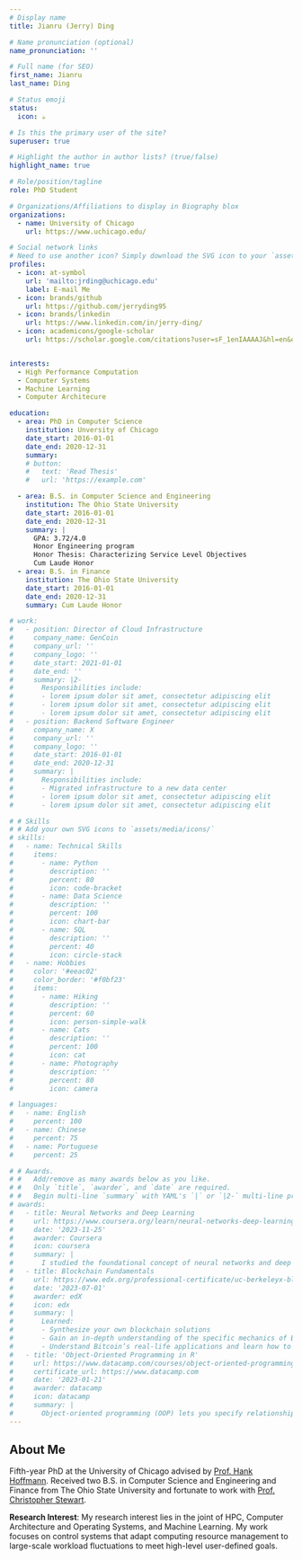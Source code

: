 ```yaml
---
# Display name
title: Jianru (Jerry) Ding

# Name pronunciation (optional)
name_pronunciation: ''

# Full name (for SEO)
first_name: Jianru
last_name: Ding

# Status emoji
status:
  icon: ☕️

# Is this the primary user of the site?
superuser: true

# Highlight the author in author lists? (true/false)
highlight_name: true

# Role/position/tagline
role: PhD Student

# Organizations/Affiliations to display in Biography blox
organizations:
  - name: University of Chicago
    url: https://www.uchicago.edu/

# Social network links
# Need to use another icon? Simply download the SVG icon to your `assets/media/icons/` folder.
profiles:
  - icon: at-symbol
    url: 'mailto:jrding@uchicago.edu'
    label: E-mail Me
  - icon: brands/github
    url: https://github.com/jerryding95
  - icon: brands/linkedin
    url: https://www.linkedin.com/in/jerry-ding/
  - icon: academicons/google-scholar
    url: https://scholar.google.com/citations?user=sF_1enIAAAAJ&hl=en&oi=ao


interests:
  - High Performance Computation
  - Computer Systems
  - Machine Learning
  - Computer Architecure

education:
  - area: PhD in Computer Science
    institution: Unversity of Chicago
    date_start: 2016-01-01
    date_end: 2020-12-31
    summary: 
    # button:
    #   text: 'Read Thesis'
    #   url: 'https://example.com'

  - area: B.S. in Computer Science and Engineering
    institution: The Ohio State University
    date_start: 2016-01-01
    date_end: 2020-12-31
    summary: |
      GPA: 3.72/4.0
      Honor Engineering program
      Honor Thesis: Characterizing Service Level Objectives
      Cum Laude Honor
  - area: B.S. in Finance
    institution: The Ohio State University
    date_start: 2016-01-01
    date_end: 2020-12-31
    summary: Cum Laude Honor

# work:
#   - position: Director of Cloud Infrastructure
#     company_name: GenCoin
#     company_url: ''
#     company_logo: ''
#     date_start: 2021-01-01
#     date_end: ''
#     summary: |2-
#       Responsibilities include:
#       - lorem ipsum dolor sit amet, consectetur adipiscing elit
#       - lorem ipsum dolor sit amet, consectetur adipiscing elit
#       - lorem ipsum dolor sit amet, consectetur adipiscing elit
#   - position: Backend Software Engineer
#     company_name: X
#     company_url: ''
#     company_logo: ''
#     date_start: 2016-01-01
#     date_end: 2020-12-31
#     summary: |
#       Responsibilities include:
#       - Migrated infrastructure to a new data center
#       - lorem ipsum dolor sit amet, consectetur adipiscing elit
#       - lorem ipsum dolor sit amet, consectetur adipiscing elit

# # Skills
# # Add your own SVG icons to `assets/media/icons/`
# skills:
#   - name: Technical Skills
#     items:
#       - name: Python
#         description: ''
#         percent: 80
#         icon: code-bracket
#       - name: Data Science
#         description: ''
#         percent: 100
#         icon: chart-bar
#       - name: SQL
#         description: ''
#         percent: 40
#         icon: circle-stack
#   - name: Hobbies
#     color: '#eeac02'
#     color_border: '#f0bf23'
#     items:
#       - name: Hiking
#         description: ''
#         percent: 60
#         icon: person-simple-walk
#       - name: Cats
#         description: ''
#         percent: 100
#         icon: cat
#       - name: Photography
#         description: ''
#         percent: 80
#         icon: camera

# languages:
#   - name: English
#     percent: 100
#   - name: Chinese
#     percent: 75
#   - name: Portuguese
#     percent: 25

# # Awards.
# #   Add/remove as many awards below as you like.
# #   Only `title`, `awarder`, and `date` are required.
# #   Begin multi-line `summary` with YAML's `|` or `|2-` multi-line prefix and indent 2 spaces below.
# awards:
#   - title: Neural Networks and Deep Learning
#     url: https://www.coursera.org/learn/neural-networks-deep-learning
#     date: '2023-11-25'
#     awarder: Coursera
#     icon: coursera
#     summary: |
#       I studied the foundational concept of neural networks and deep learning. By the end, I was familiar with the significant technological trends driving the rise of deep learning; build, train, and apply fully connected deep neural networks; implement efficient (vectorized) neural networks; identify key parameters in a neural network’s architecture; and apply deep learning to your own applications.
#   - title: Blockchain Fundamentals
#     url: https://www.edx.org/professional-certificate/uc-berkeleyx-blockchain-fundamentals
#     date: '2023-07-01'
#     awarder: edX
#     icon: edx
#     summary: |
#       Learned:
#       - Synthesize your own blockchain solutions
#       - Gain an in-depth understanding of the specific mechanics of Bitcoin
#       - Understand Bitcoin’s real-life applications and learn how to attack and destroy Bitcoin, Ethereum, smart contracts and Dapps, and alternatives to Bitcoin’s Proof-of-Work consensus algorithm
#   - title: 'Object-Oriented Programming in R'
#     url: https://www.datacamp.com/courses/object-oriented-programming-with-s3-and-r6-in-r
#     certificate_url: https://www.datacamp.com
#     date: '2023-01-21'
#     awarder: datacamp
#     icon: datacamp
#     summary: |
#       Object-oriented programming (OOP) lets you specify relationships between functions and the objects that they can act on, helping you manage complexity in your code. This is an intermediate level course, providing an introduction to OOP, using the S3 and R6 systems. S3 is a great day-to-day R programming tool that simplifies some of the functions that you write. R6 is especially useful for industry-specific analyses, working with web APIs, and building GUIs.
---
```


## About Me

Fifth-year PhD at the University of Chicago advised by [Prof. Hank Hoffmann](http://people.cs.uchicago.edu/~hankhoffmann/). Received two B.S. in Computer Science and Engineering and Finance from The Ohio State University and fortunate to work with [Prof. Christopher Stewart](https://cse.osu.edu/people/stewart.962).


**Research Interest**: My research interest lies in the joint of HPC, Computer Architecture and Operating Systems, and Machine Learning. My work focuses on control systems that adapt computing resource management to large-scale workload fluctuations to meet high-level user-defined goals.
